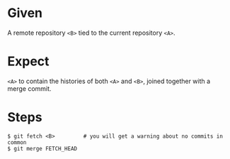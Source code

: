 # Given

A remote repository `<B>` tied to the current repository `<A>`.

# Expect

`<A>` to contain the histories of both `<A>` and `<B>`, joined together with a
merge commit.

# Steps

    $ git fetch <B>         # you will get a warning about no commits in common
    $ git merge FETCH_HEAD
